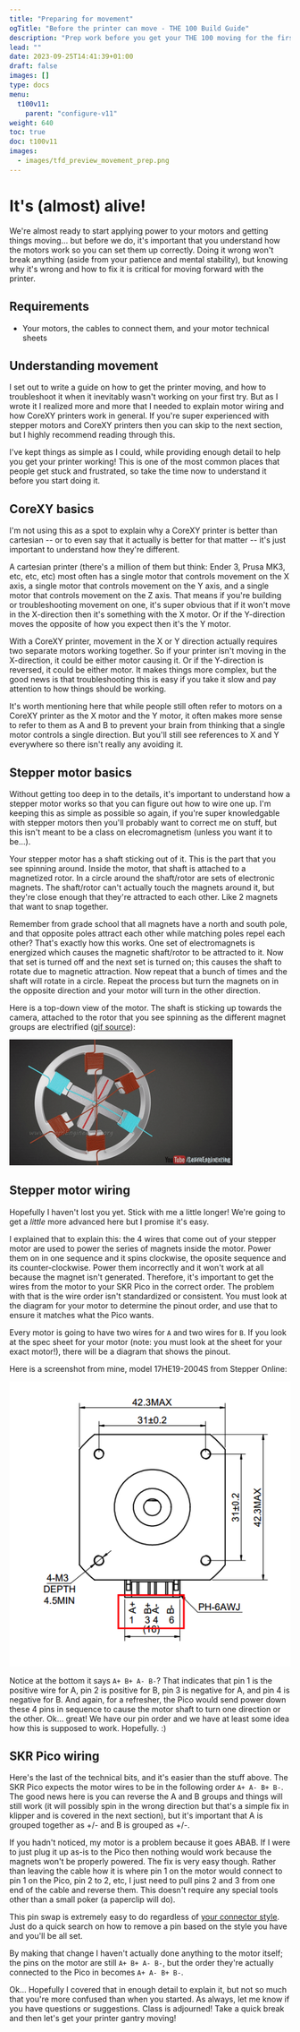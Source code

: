 ```yaml
---
title: "Preparing for movement"
ogTitle: "Before the printer can move - THE 100 Build Guide"
description: "Prep work before you get your THE 100 moving for the first time"
lead: ""
date: 2023-09-25T14:41:39+01:00
draft: false
images: []
type: docs
menu:
  t100v11:
    parent: "configure-v11"
weight: 640
toc: true
doc: t100v11
images: 
  - images/tfd_preview_movement_prep.png
---
```


# It's (almost) alive!
We're almost ready to start applying power to your motors and getting things moving... but before we do, it's important that you understand how the motors work so you can set them up correctly. Doing it wrong won't break anything (aside from your patience and mental stability), but knowing why it's wrong and how to fix it is critical for moving forward with the printer.

## Requirements 
  * Your motors, the cables to connect them, and your motor technical sheets

## Understanding movement
I set out to write a guide on how to get the printer moving, and how to troubleshoot it when it inevitably wasn't working on your first try. But as I wrote it I realized more and more that I needed to explain motor wiring and how CoreXY printers work in general. If you're super experienced with stepper motors and CoreXY printers then you can skip to the next section, but I highly recommend reading through this. 

I've kept things as simple as I could, while providing enough detail to help you get your printer working! This is one of the most common places that people get stuck and frustrated, so take the time now to understand it before you start doing it. 

## CoreXY basics
I'm not using this as a spot to explain why a CoreXY printer is better than cartesian -- or to even say that it actually is better for that matter -- it's just important to understand how they're different. 

A cartesian printer (there's a million of them but think: Ender 3, Prusa MK3, etc, etc, etc) most often has a single motor that controls movement on the X axis, a single motor that controls movement on the Y axis, and a single motor that controls movement on the Z axis. That means if you're building or troubleshooting movement on one, it's super obvious that if it won't move in the X-direction then it's something with the X motor. Or if the Y-direction moves the opposite of how you expect then it's the Y motor. 

With a CoreXY printer, movement in the X or Y direction actually requires two separate motors working together. So if your printer isn't moving in the X-direction, it could be either motor causing it. Or if the Y-direction is reversed, it could be either motor. It makes things more complex, but the good news is that troubleshooting this is easy if you take it slow and pay attention to how things should be working. 

It's worth mentioning here that while people still often refer to motors on a CoreXY printer as the X motor and the Y motor, it often makes more sense to refer to them as A and B to prevent your brain from thinking that a single motor controls a single direction. But you'll still see references to X and Y everywhere so there isn't really any avoiding it. 

## Stepper motor basics
Without getting too deep in to the details, it's important to understand how a stepper motor works so that you can figure out how to wire one up. I'm keeping this as simple as possible so again, if you're super knowledgable with stepper motors then you'll probably want to correct me on stuff, but this isn't meant to be a class on elecromagnetism (unless you want it to be...). 

Your stepper motor has a shaft sticking out of it. This is the part that you see spinning around. Inside the motor, that shaft is attached to a magnetized rotor. In a circle around the shaft/rotor are sets of electronic magnets. The shaft/rotor can't actually touch the magnets around it, but they're close enough that they're attracted to each other. Like 2 magnets that want to snap together. 

Remember from grade school that all magnets have a north and south pole, and that opposite poles attract each other while matching poles repel each other? That's exactly how this works. One set of electromagnets is energized which causes the magnetic shaft/rotor to be attracted to it. Now that set is turned off and the next set is turned on; this causes the shaft to rotate due to magnetic attraction. Now repeat that a bunch of times and the shaft will rotate in a circle. Repeat the process but turn the magnets on in the opposite direction and your motor will turn in the other direction.

Here is a top-down view of the motor. The shaft is sticking up towards the camera, attached to the rotor that you see spinning as the different magnet groups are electrified (<a href="https://www.youtube.com/watch?v=eyqwLiowZiU" target="_blank">gif source</a>):

<img src="images/stepper_motor_movement.gif">

## Stepper motor wiring
Hopefully I haven't lost you yet. Stick with me a little longer! We're going to get a <i>little</i> more advanced here but I promise it's easy.

I explained that to explain this: the 4 wires that come out of your stepper motor are used to power the series of magnets inside the motor. Power them on in one sequence and it spins clockwise, the oposite sequence and its counter-clockwise. Power them incorrectly and it won't work at all because the magnet isn't generated. Therefore, it's important to get the wires from the motor to your SKR Pico in the correct order. The problem with that is the wire order isn't standardized or consistent. You must look at the diagram for your motor to determine the pinout order, and use that to ensure it matches what the Pico wants. 

Every motor is going to have two wires for `A` and two wires for `B`. If you look at the spec sheet for your motor (note: you must look at the sheet for your exact motor!), there will be a diagram that shows the pinout. 

Here is a screenshot from mine, model 17HE19-2004S from Stepper Online:

<img src="images/motor_pinout.png">

Notice at the bottom it says `A+ B+ A- B-`? That indicates that pin 1 is the positive wire for A, pin 2 is positive for B, pin 3 is negative for A, and pin 4 is negative for B. And again, for a refresher, the Pico would send power down these 4 pins in sequence to cause the motor shaft to turn one direction or the other. Ok... great! We have our pin order and we have at least some idea how this is supposed to work. Hopefully. :) 

## SKR Pico wiring
Here's the last of the technical bits, and it's easier than the stuff above. The SKR Pico expects the motor wires to be in the following order `A+ A- B+ B-`. The good news here is you can reverse the A and B groups and things will still work (it will possibly spin in the wrong direction but that's a simple fix in klipper and is covered in the next section), but it's important that A is grouped together as +/- and B is grouped as +/-. 

If you hadn't noticed, my motor is a problem because it goes ABAB. If I were to just plug it up as-is to the Pico then nothing would work because the magnets won't be properly powered. The fix is very easy though. Rather than leaving the cable how it is where pin 1 on the motor would connect to pin 1 on the Pico, pin 2 to 2, etc, I just need to pull pins 2 and 3 from one end of the cable and reverse them. This doesn't require any special tools other than a small poker (a paperclip will do). 

This pin swap is extremely easy to do regardless of <a href="https://theforgetful.dev/t100/1.1/overview/faq/#what-motors-should-i-get">your connector style</a>. Just do a quick search on how to remove a pin based on the style you have and you'll be all set. 

By making that change I haven't actually done anything to the motor itself; the pins on the motor are still `A+ B+ A- B-`, but the order they're actually connected to the Pico in becomes `A+ A- B+ B-`. 

Ok... Hopefully I covered that in enough detail to explain it, but not so much that you're more confused than when you started. As always, let me know if you have questions or suggestions. Class is adjourned! Take a quick break and then let's get your printer gantry moving!
